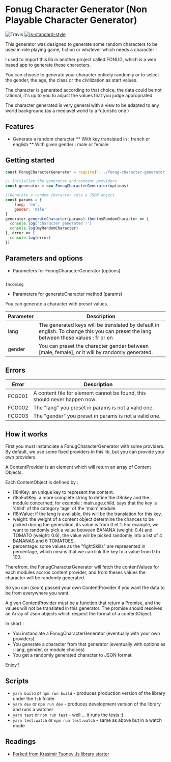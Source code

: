 # Fonug Character Generator (Non Playable Character Generator)

![Travis](https://travis-ci.org/SebDez/fonug-character-generator.svg?branch=master)
[![js-standard-style](https://img.shields.io/badge/code%20style-standard-brightgreen.svg)](http://standardjs.com)

This generator was designed to generate some random characters to be used in role playing game, fiction or whatever which needs a character !

I used to import this lib in another project called FONUG, which is a web based app to generate these characters.

You can choose to generate your character entirely randomly or to select the gender, the age, the class or the civilization as start values.

The character is generated according to that choice, the data could be not rational, it's up to you to adjust the values that you judge appropriated.

The character generated is very general with a view to be adapted to any world background (as a mediavel wolrd to a futuristic one )


## Features

* Generate a random character
** With key translated in : french or english
** With given gender : male or female

## Getting started

```javascript
const FonugCharacterGenerator = require('.../fonug-character-generator')

// Initialize the generator and content providers
const generator = new FonugCharacterGenerator(options)

//Generate a random character into a JSON object
const params = {
    lang: 'en',
    gender: 'male'
}
generator.generateCharacter(params).then(myRandomCharacter => {
  console.log('Character generated !')
  console.log(myRandomCharacter)
}, error => {
  console.log(error)
})
```

## Parameters and options

* Parameters for FonugCharacterGenerator (options)

```

Incoming

```

* Parameters for generateCharacter method (params)

You can generate a character with preset values.

| Parameter     | Description         |
| ------------- | ------------- |
| lang          | The generated keys will be translated by default in english. To change this you can preset the lang between these values : fr or en |
| gender        | You can preset the character gender between [male, female], or it will by randomly generated.      |

## Errors

| Error  | Description |
| ------------- | ------------- |
| FCG001  | A content file for element cannot be found, this should never happen now.  |
| FCG002  | The "lang" you preset in params is not a valid one. |
| FCG003  | The "gender" you preset in params is not a valid one. |

## How it works

First you must instanciate a FonugCharacterGenerator with some providers.
By default, we use some fixed providers in this lib, but you can provide your own providers.

A ContentProvider is an element which will return an array of Content Objects.

Each ContentObject is defined by :
- i18nKey: an unique key to represent the content.
- i18nFullKey: a more complete string to define the i18nkey and the module concerned, for example : main.age.child, says that the key is 'child' of the category 'age' of the 'main' module.
- i18nValue: if the lang is available, this will be the translation for this key.
- weight: the weight of a content object determine the chances to be picked during the generation, its value is from 0 et 1. For example, we want to randomly pick a value between BANANA (weight: 0.4) and TOMATO (weight: 0.6), the value will be picked randomly into a list of 4 BANANAS and 6 TOMATOES.
- percentage: some values as the "fightSkills" are represented in percentage, which means that we can link the key to a value from 0 to 100.

Therefrom, the FonugCharacterGenerator will fetch the contentValues for each modules accros content provider, and from theses values the character will be randomly generated.

So you can (soon) passed your own ContentProvider if you want the data to be from everywhere you want.

A given ContentProvider must be a function that return a Promise, and the values will not be translated in this generator.
The promise should resolves an Array of Json objects which respect the format of a contentObject.

In short :
- You instanciate a FonugCharacterGenerator (eventually with your own providers)
- You generate a character from that generator (eventually with options  as : lang, gender, or module choices)
- You get a randomly generated character to JSON format.

Enjoy !

## Scripts

* `yarn build` or `npm run build` - produces production version of the library under the `lib` folder
* `yarn dev` or `npm run dev` - produces development version of the library and runs a watcher
* `yarn test` or `npm run test` - well ... it runs the tests :)
* `yarn test:watch` or `npm run test:watch` - same as above but in a watch mode

## Readings

* [Forked from Krasimir Tsonev Js library starter](http://krasimirtsonev.com/blog/article/javascript-library-starter-using-webpack-es6)
